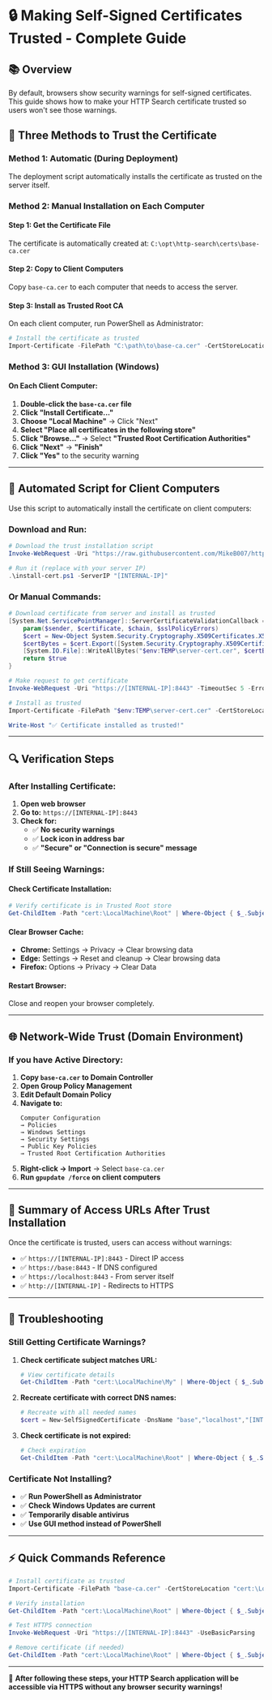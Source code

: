 # 🔒 Making Self-Signed Certificates Trusted - Complete Guide

## 📚 Overview
By default, browsers show security warnings for self-signed certificates. This guide shows how to make your HTTP Search certificate trusted so users won't see those warnings.

## 🎯 Three Methods to Trust the Certificate

### **Method 1: Automatic (During Deployment)**
The deployment script automatically installs the certificate as trusted on the server itself.

### **Method 2: Manual Installation on Each Computer**

#### **Step 1: Get the Certificate File**
The certificate is automatically created at: `C:\opt\http-search\certs\base-ca.cer`

#### **Step 2: Copy to Client Computers**
Copy `base-ca.cer` to each computer that needs to access the server.

#### **Step 3: Install as Trusted Root CA**
On each client computer, run PowerShell as Administrator:

```powershell
# Install the certificate as trusted
Import-Certificate -FilePath "C:\path\to\base-ca.cer" -CertStoreLocation "cert:\LocalMachine\Root"
```

### **Method 3: GUI Installation (Windows)**

#### **On Each Client Computer:**

1. **Double-click the `base-ca.cer` file**
2. **Click "Install Certificate..."**
3. **Choose "Local Machine"** → Click "Next"
4. **Select "Place all certificates in the following store"**
5. **Click "Browse..."** → Select **"Trusted Root Certification Authorities"**
6. **Click "Next"** → **"Finish"**
7. **Click "Yes"** to the security warning

---

## 🚀 **Automated Script for Client Computers**

Use this script to automatically install the certificate on client computers:

### **Download and Run:**
```powershell
# Download the trust installation script
Invoke-WebRequest -Uri "https://raw.githubusercontent.com/MikeB007/http-search/master/scripts/install-trusted-certificate.ps1" -OutFile "install-cert.ps1"

# Run it (replace with your server IP)
.\install-cert.ps1 -ServerIP "[INTERNAL-IP]"
```

### **Or Manual Commands:**
```powershell
# Download certificate from server and install as trusted
[System.Net.ServicePointManager]::ServerCertificateValidationCallback = {
    param($sender, $certificate, $chain, $sslPolicyErrors)
    $cert = New-Object System.Security.Cryptography.X509Certificates.X509Certificate2($certificate)
    $certBytes = $cert.Export([System.Security.Cryptography.X509Certificates.X509ContentType]::Cert)
    [System.IO.File]::WriteAllBytes("$env:TEMP\server-cert.cer", $certBytes)
    return $true
}

# Make request to get certificate
Invoke-WebRequest -Uri "https://[INTERNAL-IP]:8443" -TimeoutSec 5 -ErrorAction SilentlyContinue | Out-Null

# Install as trusted
Import-Certificate -FilePath "$env:TEMP\server-cert.cer" -CertStoreLocation "cert:\LocalMachine\Root"

Write-Host "✅ Certificate installed as trusted!"
```

---

## 🔍 **Verification Steps**

### **After Installing Certificate:**

1. **Open web browser**
2. **Go to:** `https://[INTERNAL-IP]:8443`
3. **Check for:**
   - ✅ **No security warnings**
   - ✅ **Lock icon in address bar**
   - ✅ **"Secure" or "Connection is secure" message**

### **If Still Seeing Warnings:**

#### **Check Certificate Installation:**
```powershell
# Verify certificate is in Trusted Root store
Get-ChildItem -Path "cert:\LocalMachine\Root" | Where-Object { $_.Subject -like "*base*" }
```

#### **Clear Browser Cache:**
- **Chrome:** Settings → Privacy → Clear browsing data
- **Edge:** Settings → Reset and cleanup → Clear browsing data
- **Firefox:** Options → Privacy → Clear Data

#### **Restart Browser:**
Close and reopen your browser completely.

---

## 🌐 **Network-Wide Trust (Domain Environment)**

### **If you have Active Directory:**

1. **Copy `base-ca.cer` to Domain Controller**
2. **Open Group Policy Management**
3. **Edit Default Domain Policy**
4. **Navigate to:** 
   ```
   Computer Configuration 
   → Policies 
   → Windows Settings 
   → Security Settings 
   → Public Key Policies 
   → Trusted Root Certification Authorities
   ```
5. **Right-click → Import** → Select `base-ca.cer`
6. **Run `gpupdate /force` on client computers**

---

## 🎯 **Summary of Access URLs After Trust Installation**

Once the certificate is trusted, users can access without warnings:

- ✅ `https://[INTERNAL-IP]:8443` - Direct IP access
- ✅ `https://base:8443` - If DNS configured  
- ✅ `https://localhost:8443` - From server itself
- ✅ `http://[INTERNAL-IP]` - Redirects to HTTPS

---

## 🔧 **Troubleshooting**

### **Still Getting Certificate Warnings?**

1. **Check certificate subject matches URL:**
   ```powershell
   # View certificate details
   Get-ChildItem -Path "cert:\LocalMachine\My" | Where-Object { $_.Subject -like "*base*" } | Format-List Subject, DnsNameList
   ```

2. **Recreate certificate with correct DNS names:**
   ```powershell
   # Recreate with all needed names
   $cert = New-SelfSignedCertificate -DnsName "base","localhost","[INTERNAL-IP]","server.local" -CertStoreLocation "cert:\LocalMachine\My"
   ```

3. **Check certificate is not expired:**
   ```powershell
   # Check expiration
   Get-ChildItem -Path "cert:\LocalMachine\Root" | Where-Object { $_.Subject -like "*base*" } | Select-Object NotAfter
   ```

### **Certificate Not Installing?**

- ✅ **Run PowerShell as Administrator**
- ✅ **Check Windows Updates are current**
- ✅ **Temporarily disable antivirus**
- ✅ **Use GUI method instead of PowerShell**

---

## ⚡ **Quick Commands Reference**

```powershell
# Install certificate as trusted
Import-Certificate -FilePath "base-ca.cer" -CertStoreLocation "cert:\LocalMachine\Root"

# Verify installation
Get-ChildItem -Path "cert:\LocalMachine\Root" | Where-Object { $_.Subject -like "*base*" }

# Test HTTPS connection
Invoke-WebRequest -Uri "https://[INTERNAL-IP]:8443" -UseBasicParsing

# Remove certificate (if needed)
Get-ChildItem -Path "cert:\LocalMachine\Root" | Where-Object { $_.Subject -like "*base*" } | Remove-Item
```

---

🎉 **After following these steps, your HTTP Search application will be accessible via HTTPS without any browser security warnings!**